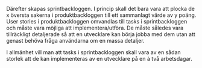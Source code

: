 Därefter skapas sprintbackloggen. I princip skall det bara vara att plocka de x översta sakerna i produktbackloggen till ett sammanlagt värde av y poäng. User stories i produktbackloggen omvandlas till tasks i sprintbackloggen och måste vara möjliga att implementera/utföra. De måste således vara tillräckligt detaljerade så att en utvecklare kan börja jobba med dem utan att genast behöva fråga användarna om en massa detaljer.

I allmänhet vill man att tasks i sprintbackloggen skall vara av en sådan storlek att de kan implementeras av en utvecklare på en à två arbetsdagar.
